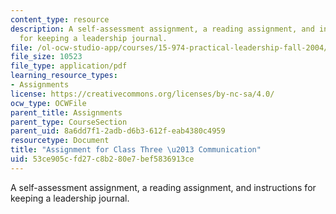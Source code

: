 ```yaml
---
content_type: resource
description: A self-assessment assignment, a reading assignment, and instructions
  for keeping a leadership journal.
file: /ol-ocw-studio-app/courses/15-974-practical-leadership-fall-2004/53ce905cfd27c8b280e7bef5836913ce_2nd_assignmt.pdf
file_size: 10523
file_type: application/pdf
learning_resource_types:
- Assignments
license: https://creativecommons.org/licenses/by-nc-sa/4.0/
ocw_type: OCWFile
parent_title: Assignments
parent_type: CourseSection
parent_uid: 8a6dd7f1-2adb-d6b3-612f-eab4380c4959
resourcetype: Document
title: "Assignment for Class Three \u2013 Communication"
uid: 53ce905c-fd27-c8b2-80e7-bef5836913ce
---
```

A self-assessment assignment, a reading assignment, and instructions for keeping a leadership journal.